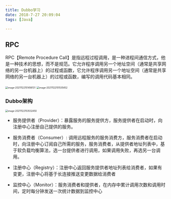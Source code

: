 ```yaml
---
title: Dubbo学习
date: 2018-7-27 20:09:04
tags: [Java]

---
```


## RPC

RPC【Remote Procedure Call】是指远程过程调用，是一种进程间通信方式，他是一种技术的思想，而不是规范。它允许程序调用另一个地址空间（通常是共享网络的另一台机器上）的过程或函数，它允许程序调用另一个地址空间（通常是共享网络的另一台机器上）的过程或函数，编写的调用代码基本相同。

<img src="https://gitee.com/guxiangfly/blogimage/raw/master/img/image-20211122151456131.png" alt="image-20211122151456131" style="zoom:50%;" />



<img src="https://gitee.com/guxiangfly/blogimage/raw/master/img/image-20211122151535452.png" alt="image-20211122151535452" style="zoom:50%;" />





### Dubbo架构

<img src="https://gitee.com/guxiangfly/blogimage/raw/master/img/image-20211122153532450.png" alt="image-20211122153532450" style="zoom:50%;" />

- 服务提供者（Provider）：暴露服务的服务提供方，服务提供者在启动时，向注册中心注册自己提供的服务。

- 服务消费者（Consumer）: 调用远程服务的服务消费方，服务消费者在启动时，向注册中心订阅自己所需的服务，服务消费者，从提供者地址列表中，基于软负载均衡算法，选一台提供者进行调用，如果调用失败，再选另一台调用。

- 注册中心（Registry）：注册中心返回服务提供者地址列表给消费者，如果有变更，注册中心将基于长连接推送变更数据给消费者

- 监控中心（Monitor）：服务消费者和提供者，在内存中累计调用次数和调用时间，定时每分钟发送一次统计数据到监控中心

